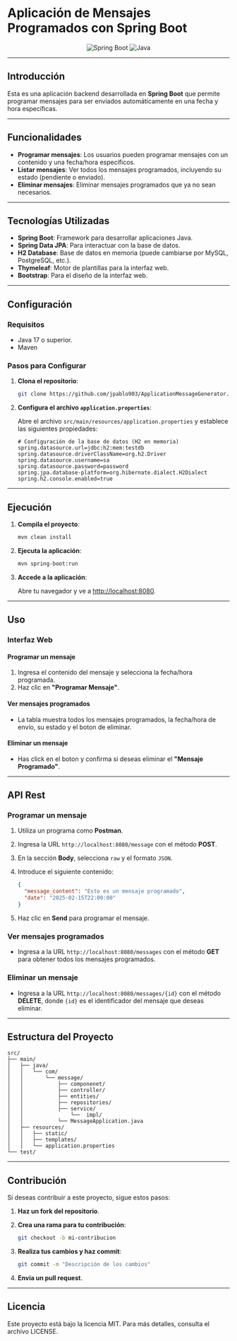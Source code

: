 # Aplicación de Mensajes Programados con Spring Boot

<p align="center">
  <img src="https://img.shields.io/badge/Spring%20Boot-2.7.0-green" alt="Spring Boot">
  <img src="https://img.shields.io/badge/Java-17-blue" alt="Java">
</p>

---

## Introducción

Esta es una aplicación backend desarrollada en **Spring Boot** que permite programar mensajes para ser enviados automáticamente en una fecha y hora específicas.

---

## Funcionalidades

- **Programar mensajes**: Los usuarios pueden programar mensajes con un contenido y una fecha/hora específicos.
- **Listar mensajes**: Ver todos los mensajes programados, incluyendo su estado (pendiente o enviado).
- **Eliminar mensajes**: Eliminar mensajes programados que ya no sean necesarios.

---

## Tecnologías Utilizadas

- **Spring Boot**: Framework para desarrollar aplicaciones Java.
- **Spring Data JPA**: Para interactuar con la base de datos.
- **H2 Database**: Base de datos en memoria (puede cambiarse por MySQL, PostgreSQL, etc.).
- **Thymeleaf**: Motor de plantillas para la interfaz web.
- **Bootstrap**: Para el diseño de la interfaz web.

---

## Configuración

### Requisitos

- Java 17 o superior.
- Maven

### Pasos para Configurar

1. **Clona el repositorio**:

   ```bash
   git clone https://github.com/jpablo903/ApplicationMessageGenerator.git
   ```

2. **Configura el archivo `application.properties`**:

   Abre el archivo `src/main/resources/application.properties` y establece las siguientes propiedades:

   ```properties
   # Configuración de la base de datos (H2 en memoria)
   spring.datasource.url=jdbc:h2:mem:testdb
   spring.datasource.driverClassName=org.h2.Driver
   spring.datasource.username=sa
   spring.datasource.password=password
   spring.jpa.database-platform=org.hibernate.dialect.H2Dialect
   spring.h2.console.enabled=true
   ```

---

## Ejecución

1. **Compila el proyecto**:

   ```bash
   mvn clean install
   ```

2. **Ejecuta la aplicación**:

   ```bash
   mvn spring-boot:run
   ```

3. **Accede a la aplicación**:

   Abre tu navegador y ve a [http://localhost:8080](http://localhost:8080).

---

## Uso

### Interfaz Web

#### Programar un mensaje

1. Ingresa el contenido del mensaje y selecciona la fecha/hora programada.
2. Haz clic en **"Programar Mensaje"**.

#### Ver mensajes programados

- La tabla muestra todos los mensajes programados, la fecha/hora de envío, su estado y el boton de eliminar.

#### Eliminar un mensaje

- Has click en el boton y confirma si deseas eliminar el **"Mensaje Programado"**.

---

## API Rest

### Programar un mensaje

1. Utiliza un programa como **Postman**.
2. Ingresa la URL `http://localhost:8080/message` con el método **POST**.
3. En la sección **Body**, selecciona `raw` y el formato `JSON`.
4. Introduce el siguiente contenido:
   
   ```json
   {
     "message_content": "Esto es un mensaje programado",
     "date": "2025-02-15T22:00:00"
   }
   ```
   
5. Haz clic en **Send** para programar el mensaje.

### Ver mensajes programados

- Ingresa a la URL `http://localhost:8080/messages` con el método **GET** para obtener todos los mensajes programados.

### Eliminar un mensaje

- Ingresa a la URL `http://localhost:8080/messages/{id}` con el método **DELETE**, donde `{id}` es el identificador del mensaje que deseas eliminar.

---

## Estructura del Proyecto

```
src/
├── main/
│   ├── java/
│   │   └── com/
│   │       └── message/
│   │           ├── componenet/
│   │           ├── controller/
│   │           ├── entities/
│   │           ├── repositories/
│   │           ├── service/
│   │               └──  impl/
│   │           └── MessageApplication.java
│   ├── resources/
│   │   ├── static/
│   │   ├── templates/
│   │   └── application.properties
└── test/
```

---

## Contribución

Si deseas contribuir a este proyecto, sigue estos pasos:

1. **Haz un fork del repositorio**.
2. **Crea una rama para tu contribución**:

   ```bash
   git checkout -b mi-contribucion
   ```

3. **Realiza tus cambios y haz commit**:

   ```bash
   git commit -m "Descripción de los cambios"
   ```

4. **Envía un pull request**.

---

## Licencia

Este proyecto está bajo la licencia MIT. Para más detalles, consulta el archivo LICENSE.
